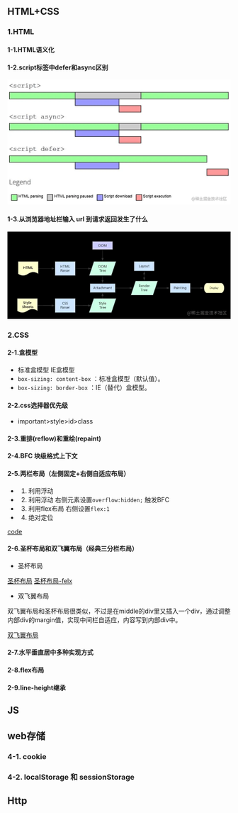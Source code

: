 ## HTML+CSS
### 1.HTML
#### 1-1.HTML语义化
#### 1-2.script标签中defer和async区别
![图 2](../images/78c8028fabed886200c54368955c271bae401572e50f2ce098fd9d104f88b1ed.png)  

#### 1-3.从浏览器地址栏输入 url 到请求返回发生了什么

![图 1](../images/52ab1e737f70372d04c31821eceb8e2d04c8bc584c14d3496f6749c05d396453.png)  
### 2.CSS
#### 2-1.盒模型
* 标准盒模型 IE盒模型
* `box-sizing: content-box` ：标准盒模型（默认值）。
* `box-sizing: border-box` ：IE（替代）盒模型。
#### 2-2.css选择器优先级
* important>style>id>class
#### 2-3.重排(reflow)和重绘(repaint)
#### 2-4.BFC 块级格式上下文
#### 2-5.两栏布局（左侧固定+右侧自适应布局）
* 1. 利用浮动
* 2. 利用浮动 右侧元素设置`overflow:hidden;` 触发BFC
* 3. 利用flex布局 右侧设置`flex:1`
* 4. 绝对定位


[code](.\前端复习记录.code\2-5两栏布局.html)

#### 2-6.圣杯布局和双飞翼布局（经典三分栏布局）
* 圣杯布局

[圣杯布局](.\前端复习记录.code\2-6圣杯布局.html)
[圣杯布局-felx](.\前端复习记录.code\2-6圣杯布局flex.html)

* 双飞翼布局

双飞翼布局和圣杯布局很类似，不过是在middle的div里又插入一个div，通过调整内部div的margin值，实现中间栏自适应，内容写到内部div中。

[双飞翼布局](.\前端复习记录.code\2-7双飞翼布局.html)
#### 2-7.水平垂直居中多种实现方式

#### 2-8.flex布局
#### 2-9.line-height继承

## JS
## web存储
### 4-1. cookie
### 4-2. localStorage 和 sessionStorage
## Http